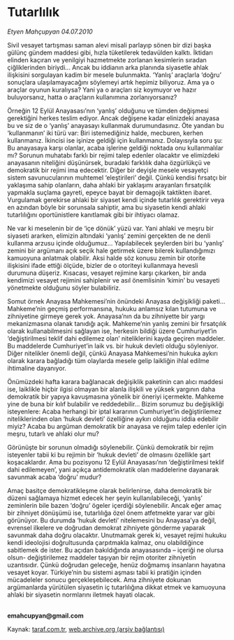 # Tutarlılık

*Etyen Mahçupyan 04.07.2010*

<div class="yazi"><p>Sivil vesayet tartışması saman alevi misali parlayıp sönen bir dizi başka gülünç gündem maddesi gibi, hızla tüketilerek tedavülden kalktı. İktidarı elinden kaçıran ve yenilgiyi hazmetmekte zorlanan kesimlerin sıradan çiğliklerinden biriydi... Ancak bu iddianın arka planında siyasetle ahlak ilişkisini sorgulayan kadim bir mesele bulunmakta. ‘Yanlış’ araçlarla ‘doğru’ sonuçlara ulaşılamayacağını söylemeyi artık hepimiz biliyoruz. Ama ya o araçlar oyunun kuralıysa? Yani ya o araçları siz koymuyor ve hazır buluyorsanız, hatta o araçların kullanımına zorlanıyorsanız? </p>
<p>Örneğin 12 Eylül Anayasası’nın ‘yanlış’ olduğunu ve tümden değişmesi gerektiğini herkes teslim ediyor. Ancak değişene kadar elinizdeki anayasa bu ve siz de o ‘yanlış’ anayasayı kullanmak durumundasınız. Öte yandan bu ‘kullanmanın’ iki türü var: Biri istemediğiniz halde, mecburen, kerhen kullanmanız. İkincisi ise işinize geldiği için kullanmanız. Dolayısıyla soru şu: Bu anayasaya karşı olanlar, acaba işlerine geldiği noktada onu kullanmalılar mı? Sorunun muhatabı farklı bir rejimi talep edenler olacaktır ve elimizdeki anayasanın niteliğini düşünürsek, buradaki farklılık daha özgürlükçü ve demokratik bir rejimi ima edecektir. Diğer bir deyişle mesele vesayetçi sistem savunucularının muhtemel ‘eleştirileri’ değil. Çünkü kendisi fırsatçı bir yaklaşıma sahip olanların, daha ahlaki bir yaklaşımı arayanları fırsatçılık yapmakla suçlama gayreti, epeyce bayat bir demagojik taktikten ibaret. Vurgulamak gerekirse ahlaki bir siyaset kendi içinde tutarlılık gerektirir veya en azından böyle bir sorunsala sahiptir, ama bu siyasetin kendi ahlaki tutarlılığını oportünistlere kanıtlamak gibi bir ihtiyacı olamaz.</p>
<p>Ne var ki meselenin bir de ‘içe dönük’ yüzü var. Yani ahlaki ve meşru bir siyaseti ararken, elimizin altındaki ‘yanlış’ zemini gerçekten de ne denli kullanma arzusu içinde olduğumuz... Yapılabilecek şeylerden biri bu ‘yanlış’ zemini bir argümanı açık seçik hale getirmek üzere bilerek kullandığımızı kamuoyuna anlatmak olabilir. Aksi halde söz konusu zemin bir otorite ilişkisini ifade ettiği ölçüde, bizler de o otoriteyi kullanmaya hevesli durumuna düşeriz. Kısacası, vesayet rejimine karşı çıkarken, bir anda kendimizi vesayet rejimini sahiplenir ve asıl önemlisinin ‘kimin’ bu vesayeti yönetmekte olduğunu söyler bulabiliriz. </p>
<p>Somut örnek Anayasa Mahkemesi’nin önündeki Anayasa değişikliği paketi... Mahkeme’nin geçmiş performansına, hukuku anlamsız kılan tutumuna ve zihniyetine girmeye gerek yok. Anayasa’nın da bu zihniyette bir yargı mekanizmasına olanak tanıdığı açık. Mahkeme’nin yanlış zemini bir fırsatçılık olarak kullanabilmesini sağlayan ise, herkesin bildiği üzere Cumhuriyet’in ‘değiştirilmesi teklif dahi edilemez olan’ niteliklerini kayda geçiren maddeler. Bu maddelerde Cumhuriyet’in laik vs. bir hukuk devleti olduğu söyleniyor. Diğer nitelikler önemli değil, çünkü Anayasa Mahkemesi’nin hukuka aykırı olarak karara bağladığı tüm olaylarda mesele gelip laikliğin ihlal edilme ihtimaline dayanıyor. </p>
<p>Önümüzdeki hafta karara bağlanacak değişiklik paketinin can alıcı maddesi ise, laiklikle hiçbir ilgisi olmayan bir alanla ilişkili ve yüksek yargının daha demokratik bir yapıya kavuşmasına yönelik bir öneriyi içermekte. Mahkeme yine de buna bir kılıf bulabilir ve reddedebilir... Bizim sorumuz bu değişikliği isteyenlere: Acaba herhangi bir iptal kararının Cumhuriyet’in değiştirilemez niteliklerinden olan ‘hukuk devleti’ özelliğine aykırı olduğunu iddia edebilir miyiz? Acaba bu argüman demokratik bir anayasa ve rejim talep edenler için meşru, tutarlı ve ahlaki olur mu?</p>
<p>Görünüşte bir sorunun olmadığı söylenebilir. Çünkü demokratik bir rejim isteyenler tabii ki bu rejimin bir ‘hukuk devleti’ de olmasını özellikle şart koşacaklardır. Ama bu pozisyonu 12 Eylül Anayasası’nın ‘değiştirilmesi teklif dahi edilemeyen’, yani açıkça antidemokratik olan maddelerine dayanarak savunmak acaba ‘doğru’ mudur?</p>
<p>Amaç basitçe demokratikleşme olarak belirlenirse, daha demokratik bir düzeni sağlamaya hizmet edecek her şeyin kullanılabileceği, ‘yanlış’ zeminlerin bile bazen ‘doğru’ ögeler içerdiği söylenebilir. Ancak eğer amaç bir zihniyet dönüşümü ise, tutarlılığa özel önem atfetmekte yarar var gibi görünüyor. Bu durumda ‘hukuk devleti’ nitelemesini bu Anayasa’ya değil, evrensel ilkelere ve doğrudan demokrat zihniyete gönderme yaparak savunmak daha doğru olacaktır. Unutmamak gerek ki, vesayet rejimi hukuku kendi ideolojisi doğrultusunda çarpıtmakla kalmaz, onu olabildiğince sabitlemek de ister. Bu açıdan bakıldığında anayasasında – içeriği ne olursa olsun- değiştirilemez maddeler taşıyan bir rejim otoriter zihniyetin uzantısıdır. Çünkü doğrudan geleceğe, henüz doğmamış insanların hayatına vesayet koyar. Türkiye’nin bu sistemi aşması tabii ki pratiğin içinden mücadeleler sonucu gerçekleşebilecek. Ama zihniyete dokunan argümanlarda yürütülen siyasetin iç tutarlılığına dikkat etmek ve kamuoyuna ahlaki bir siyasetin normlarını iletmek hayati olacak. </p>
<p><b><br/>emahcupyan@gmail.com</b></p></div>

Kaynak: [taraf.com.tr](m), [web.archive.org (arşiv bağlantısı)](http://web.archive.org/web/20100707002535/http://taraf.com.tr:80/etyen-mahcupyan/makale-tutarlilik-2.htm)
